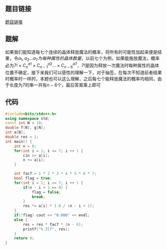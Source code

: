 ## 题目链接

<a href="https://www.luogu.com.cn/problem/P3802">题目链接</a>

## 题解

如果我们能知道每七个连续的晶体释放魔法的概率，将所有的可能性加起来便是结果，令$a_1,a_2...a_7为每种属性的晶体数量，$以前七个为例，如果能施放魔法，概率必为$7!\times C_n^{a1}\times C_{n-1}^{a2}...\times C_{n - 6}^{a7}$，7!是因为释放一次魔法时每种属性的晶体位置不确定，接下来我们可以感性的理解一下，对于抽签，在每次不知道前者结果时概率时一样的，本题也可以这么理解，之后每七个能释放魔法的概率均相同，由于长度为7的串一共有$n-6$个，最后答案乘上即可

## 代码

```cpp
#include<bits/stdc++.h>
using namespace std;
const int N = 10;
double f[N], g[N];
int a[N];
double res = 1;
int main() {
    int n = 0;
    for(int i = 1; i <= 7; i ++ ) {
        cin >> a[i];
        n += a[i];
    }

    int fac7 = 1 * 2 * 3 * 4 * 5 * 6 * 7;
    bool flag = true;
    for(int i = 1; i <= 7; i ++ ) {
        if(n - i + 1 == 0) {
            flag = false;
            break;
        }
        res *= a[i] * 1.0 / (n - i + 1);
    }
    if(!flag) cout << "0.000" << endl;
    else {
        res = res * fac7 * (n - 6);
        printf("%.3lf", res);
    }
    return 0;
}
```
